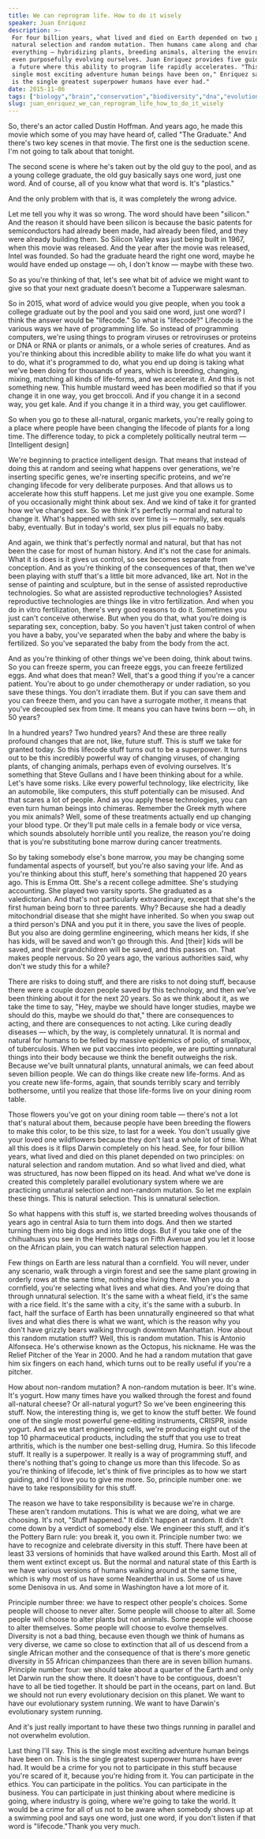 ```yaml
---
title: We can reprogram life. How to do it wisely
speaker: Juan Enriquez
description: >-
 For four billion years, what lived and died on Earth depended on two principles:
 natural selection and random mutation. Then humans came along and changed
 everything — hybridizing plants, breeding animals, altering the environment and
 even purposefully evolving ourselves. Juan Enriquez provides five guidelines for
 a future where this ability to program life rapidly accelerates. "This is the
 single most exciting adventure human beings have been on," Enriquez says. "This
 is the single greatest superpower humans have ever had."
date: 2015-11-06
tags: ["biology","brain","conservation","biodiversity","dna","evolution","environment","future","genetics","history","global-issues","humanity","life","nature","potential","sustainability","science"]
slug: juan_enriquez_we_can_reprogram_life_how_to_do_it_wisely
---
```


So, there's an actor called Dustin Hoffman. And years ago, he made this movie which some
of you may have heard of, called "The Graduate." And there's two key scenes in that movie.
The first one is the seduction scene. I'm not going to talk about that
tonight.

The second scene is where he's taken out by the old guy to the pool, and as a young
college graduate, the old guy basically says one word, just one word. And of course, all
of you know what that word is. It's "plastics."

And the only problem with that is, it was completely the wrong advice.

Let me tell you why it was so wrong. The word should have been "silicon." And the reason
it should have been silicon is because the basic patents for semiconductors had already
been made, had already been filed, and they were already building them. So Silicon Valley
was just being built in 1967, when this movie was released. And the year after the movie
was released, Intel was founded. So had the graduate heard the right one word, maybe he
would have ended up onstage — oh, I don't know — maybe with these two.

So as you're thinking of that, let's see what bit of advice we might want to give so that
your next graduate doesn't become a Tupperware salesman.

So in 2015, what word of advice would you give people, when you took a college graduate
out by the pool and you said one word, just one word? I think the answer would be
"lifecode." So what is "lifecode?" Lifecode is the various ways we have of programming
life. So instead of programming computers, we're using things to program viruses or
retroviruses or proteins or DNA or RNA or plants or animals, or a whole series of
creatures. And as you're thinking about this incredible ability to make life do what you
want it to do, what it's programmed to do, what you end up doing is taking what we've been
doing for thousands of years, which is breeding, changing, mixing, matching all kinds of
life-forms, and we accelerate it. And this is not something new. This humble mustard weed
has been modified so that if you change it in one way, you get broccoli. And if you change
it in a second way, you get kale. And if you change it in a third way, you get
cauliflower.

So when you go to these all-natural, organic markets, you're really going to a place where
people have been changing the lifecode of plants for a long time. The difference today, to
pick a completely politically neutral term —[Intelligent design]

We're beginning to practice intelligent design. That means that instead of doing this at
random and seeing what happens over generations, we're inserting specific genes, we're
inserting specific proteins, and we're changing lifecode for very deliberate purposes. And
that allows us to accelerate how this stuff happens. Let me just give you one example. Some
of you occasionally might think about sex. And we kind of take it for granted how we've
changed sex. So we think it's perfectly normal and natural to change it. What's happened
with sex over time is — normally, sex equals baby, eventually. But in today's world, sex
plus pill equals no baby.

And again, we think that's perfectly normal and natural, but that has not been the case
for most of human history. And it's not the case for animals. What it is does is it gives
us control, so sex becomes separate from conception. And as you're thinking of the
consequences of that, then we've been playing with stuff that's a little bit more
advanced, like art. Not in the sense of painting and sculpture, but in the sense of
assisted reproductive technologies. So what are assisted reproductive technologies?
Assisted reproductive technologies are things like in vitro fertilization. And when you do
in vitro fertilization, there's very good reasons to do it. Sometimes you just can't
conceive otherwise. But when you do that, what you’re doing is separating sex, conception,
baby. So you haven't just taken control of when you have a baby, you've separated when the
baby and where the baby is fertilized. So you've separated the baby from the body from the
act.

And as you're thinking of other things we've been doing, think about twins. So you can
freeze sperm, you can freeze eggs, you can freeze fertilized eggs. And what does that
mean? Well, that's a good thing if you're a cancer patient. You're about to go under
chemotherapy or under radiation, so you save these things. You don't irradiate them. But
if you can save them and you can freeze them, and you can have a surrogate mother, it
means that you've decoupled sex from time. It means you can have twins born — oh, in 50
years?

In a hundred years? Two hundred years? And these are three really profound changes that
are not, like, future stuff. This is stuff we take for granted today. So this lifecode
stuff turns out to be a superpower. It turns out to be this incredibly powerful way of
changing viruses, of changing plants, of changing animals, perhaps even of evolving
ourselves. It's something that Steve Gullans and I have been thinking about for a
while. Let's have some risks. Like every powerful technology, like electricity, like an
automobile, like computers, this stuff potentially can be misused. And that scares a lot
of people. And as you apply these technologies, you can even turn human beings into
chimeras. Remember the Greek myth where you mix animals? Well, some of these treatments
actually end up changing your blood type. Or they'll put male cells in a female body or
vice versa, which sounds absolutely horrible until you realize, the reason you're doing
that is you're substituting bone marrow during cancer treatments.

So by taking somebody else's bone marrow, you may be changing some fundamental aspects of
yourself, but you're also saving your life. And as you're thinking about this stuff,
here's something that happened 20 years ago. This is Emma Ott. She's a recent college
admittee. She's studying accounting. She played two varsity sports. She graduated as a
valedictorian. And that's not particularly extraordinary, except that she's the first
human being born to three parents. Why? Because she had a deadly mitochondrial disease
that she might have inherited. So when you swap out a third person's DNA and you put it in
there, you save the lives of people. But you also are doing germline engineering, which
means her kids, if she has kids, will be saved and won't go through this. And [their] kids
will be saved, and their grandchildren will be saved, and this passes on. That makes people
nervous. So 20 years ago, the various authorities said, why don't we study this for a
while?

There are risks to doing stuff, and there are risks to not doing stuff, because there were
a couple dozen people saved by this technology, and then we've been thinking about it for
the next 20 years. So as we think about it, as we take the time to say, "Hey, maybe we
should have longer studies, maybe we should do this, maybe we should do that," there are
consequences to acting, and there are consequences to not acting. Like curing deadly
diseases — which, by the way, is completely unnatural. It is normal and natural for humans
to be felled by massive epidemics of polio, of smallpox, of tuberculosis. When we put
vaccines into people, we are putting unnatural things into their body because we think the
benefit outweighs the risk. Because we've built unnatural plants, unnatural animals, we
can feed about seven billion people. We can do things like create new life-forms. And as
you create new life-forms, again, that sounds terribly scary and terribly bothersome,
until you realize that those life-forms live on your dining room table.

Those flowers you've got on your dining room table — there's not a lot that's natural
about them, because people have been breeding the flowers to make this color, to be this
size, to last for a week. You don't usually give your loved one wildflowers because they
don't last a whole lot of time. What all this does is it flips Darwin completely on his
head. See, for four billion years, what lived and died on this planet depended on two
principles: on natural selection and random mutation. And so what lived and died, what was
structured, has now been flipped on its head. And what we've done is created this
completely parallel evolutionary system where we are practicing unnatural selection and
non-random mutation. So let me explain these things. This is natural selection. This is
unnatural selection.

So what happens with this stuff is, we started breeding wolves thousands of years ago in
central Asia to turn them into dogs. And then we started turning them into big dogs and
into little dogs. But if you take one of the chihuahuas you see in the Hermès bags on
Fifth Avenue and you let it loose on the African plain, you can watch natural selection
happen.

Few things on Earth are less natural than a cornfield. You will never, under any scenario,
walk through a virgin forest and see the same plant growing in orderly rows at the same
time, nothing else living there. When you do a cornfield, you're selecting what lives and
what dies. And you're doing that through unnatural selection. It's the same with a wheat
field, it's the same with a rice field. It's the same with a city, it's the same with a
suburb. In fact, half the surface of Earth has been unnaturally engineered so that what
lives and what dies there is what we want, which is the reason why you don't have grizzly
bears walking through downtown Manhattan. How about this random mutation stuff? Well, this
is random mutation. This is Antonio Alfonseca. He's otherwise known as the Octopus, his
nickname. He was the Relief Pitcher of the Year in 2000. And he had a random mutation that
gave him six fingers on each hand, which turns out to be really useful if you're a
pitcher.

How about non-random mutation? A non-random mutation is beer. It's wine. It's yogurt. How
many times have you walked through the forest and found all-natural cheese? Or all-natural
yogurt? So we've been engineering this stuff. Now, the interesting thing is, we get to
know the stuff better. We found one of the single most powerful gene-editing instruments,
CRISPR, inside yogurt. And as we start engineering cells, we're producing eight out of the
top 10 pharmaceutical products, including the stuff that you use to treat arthritis, which
is the number one best-selling drug, Humira. So this lifecode stuff. It really is a
superpower. It really is a way of programming stuff, and there's nothing that's going to
change us more than this lifecode. So as you're thinking of lifecode, let's think of five
principles as to how we start guiding, and I'd love you to give me more. So, principle
number one: we have to take responsibility for this stuff.

The reason we have to take responsibility is because we're in charge. These aren't random
mutations. This is what we are doing, what we are choosing. It's not, "Stuff happened." It
didn't happen at random. It didn't come down by a verdict of somebody else. We engineer
this stuff, and it's the Pottery Barn rule: you break it, you own it. Principle number two:
we have to recognize and celebrate diversity in this stuff. There have been at least 33
versions of hominids that have walked around this Earth. Most all of them went extinct
except us. But the normal and natural state of this Earth is we have various versions of
humans walking around at the same time, which is why most of us have some Neanderthal in
us. Some of us have some Denisova in us. And some in Washington have a lot more of
it.

Principle number three: we have to respect other people's choices. Some people will choose
to never alter. Some people will choose to alter all. Some people will choose to alter
plants but not animals. Some people will choose to alter themselves. Some people will
choose to evolve themselves. Diversity is not a bad thing, because even though we think of
humans as very diverse, we came so close to extinction that all of us descend from a
single African mother and the consequence of that is there's more genetic diversity in 55
African chimpanzees than there are in seven billion humans. Principle number four: we
should take about a quarter of the Earth and only let Darwin run the show there. It
doesn't have to be contiguous, doesn't have to all be tied together. It should be part in
the oceans, part on land. But we should not run every evolutionary decision on this
planet. We want to have our evolutionary system running. We want to have Darwin's
evolutionary system running.

And it's just really important to have these two things running in parallel and not
overwhelm evolution.

Last thing I'll say. This is the single most exciting adventure human beings have been on.
This is the single greatest superpower humans have ever had. It would be a crime for you
not to participate in this stuff because you're scared of it, because you're hiding from
it. You can participate in the ethics. You can participate in the politics. You can
participate in the business. You can participate in just thinking about where medicine is
going, where industry is going, where we're going to take the world. It would be a crime
for all of us not to be aware when somebody shows up at a swimming pool and says one word,
just one word, if you don't listen if that word is "lifecode."Thank you very
much.

<!--
ad_duration=3.33
comment_count=81
event="TED Talks Live"
external_start_time=0
has_talk_citation=0
intro_duration=11.82
is_subtitle_required="False"
is_talk_featured="True"
language="en"
language_swap="False"
native_language="en"
number_of_related_talks=6
number_of_speakers=1
number_of_subtitled_videos=26
number_of_tags=17
number_of_talk_download_languages=26
number_of_talk_more_resources=2
number_of_talk_recommendations=0
number_of_talks_take_actions=0
post_ad_duration=0.83
published_timestamp="2016-04-20 15:04:46"
recording_date="2015-11-06"
speaker_description="Author, academic, futurist"
speaker_id=80
speaker_is_published=1
speaker_name="Juan Enriquez"
speaker_what_others_say="Juan Enriquez will change your view of change itself."
talk_name="We can reprogram life. How to do it wisely"
talks_tags=["biology","brain","conservation","biodiversity","dna","evolution","environment","future","genetics","history","global-issues","humanity","life","nature","potential","sustainability","science"]
talks_take_action=[]
url_audio="https://download.ted.com/talks/JuanEnriquez_2015P.mp3?apikey=acme-roadrunner"
url_photo_speaker="https://pe.tedcdn.com/images/ted/f85d737d72da2c79505a659f3b16f7de0dd2d666_254x191.jpg"
url_photo_talk="https://s3.amazonaws.com/talkstar-photos/uploads/7b5e7e7e-464a-4b5c-9f3e-ce20963ae932/JuanEnriquez_2015P-embed.jpg"
url_webpage="https://www.ted.com/talks/juan_enriquez_we_can_reprogram_life_how_to_do_it_wisely"
video_type_name="TED Stage Talk"
-->